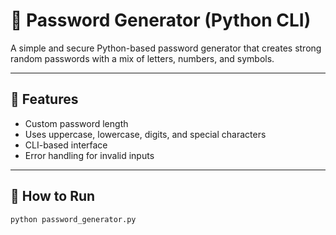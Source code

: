 # 🔐 Password Generator (Python CLI)

A simple and secure Python-based password generator that creates strong random passwords with a mix of letters, numbers, and symbols.

---

## 📌 Features

- Custom password length
- Uses uppercase, lowercase, digits, and special characters
- CLI-based interface
- Error handling for invalid inputs

---

## 🚀 How to Run

```bash
python password_generator.py
